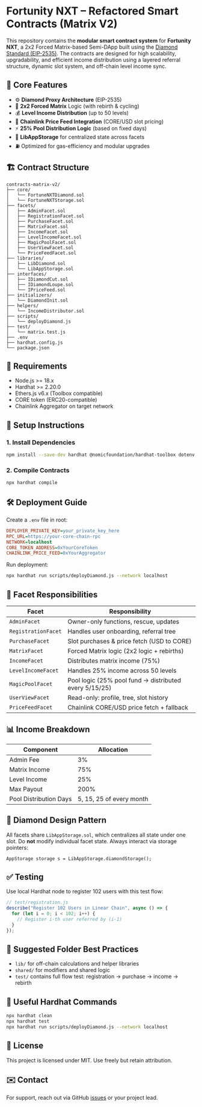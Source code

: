 
# Fortunity NXT – Refactored Smart Contracts (Matrix V2)

This repository contains the **modular smart contract system** for **Fortunity NXT**, a 2x2 Forced Matrix-based Semi-DApp built using the [Diamond Standard (EIP-2535)](https://eips.ethereum.org/EIPS/eip-2535). The contracts are designed for high scalability, upgradability, and efficient income distribution using a layered referral structure, dynamic slot system, and off-chain level income sync.

## 🔗 Core Features

- ⚙️ **Diamond Proxy Architecture** (EIP-2535)
- 🔁 **2x2 Forced Matrix** Logic (with rebirth & cycling)
- 💰 **Level Income Distribution** (up to 50 levels)
- 🔗 **Chainlink Price Feed Integration** (CORE/USD slot pricing)
- ⚡ **25% Pool Distribution Logic** (based on fixed days)
- 🧠 **LibAppStorage** for centralized state across facets
- ⛽ Optimized for gas-efficiency and modular upgrades

## 🏗️ Contract Structure

```
contracts-matrix-v2/
├── core/
│   └── FortuneNXTDiamond.sol
│   └── FortuneNXTStorage.sol
├── facets/
│   ├── AdminFacet.sol
│   ├── RegistrationFacet.sol
│   ├── PurchaseFacet.sol
│   ├── MatrixFacet.sol
│   ├── IncomeFacet.sol
│   ├── LevelIncomeFacet.sol
│   ├── MagicPoolFacet.sol
│   ├── UserViewFacet.sol
│   └── PriceFeedFacet.sol
├── libraries/
│   ├── LibDiamond.sol
│   └── LibAppStorage.sol
├── interfaces/
│   ├── IDiamondCut.sol
│   ├── IDiamondLoupe.sol
│   └── IPriceFeed.sol
├── initializers/
│   └── DiamondInit.sol
├── helpers/
│   └── IncomeDistributor.sol
├── scripts/
│   └── deployDiamond.js
├── test/
│   └── matrix.test.js
├── .env
├── hardhat.config.js
└── package.json
```

## 🧾 Requirements

- Node.js >= 18.x
- Hardhat >= 2.20.0
- Ethers.js v6.x (Toolbox compatible)
- CORE token (ERC20-compatible)
- Chainlink Aggregator on target network

## 🚀 Setup Instructions

### 1. Install Dependencies

```bash
npm install --save-dev hardhat @nomicfoundation/hardhat-toolbox dotenv
```

### 2. Compile Contracts

```bash
npx hardhat compile
```

## 🛠️ Deployment Guide

Create a `.env` file in root:

```ini
DEPLOYER_PRIVATE_KEY=your_private_key_here
RPC_URL=https://your-core-chain-rpc
NETWORK=localhost
CORE_TOKEN_ADDRESS=0xYourCoreToken
CHAINLINK_PRICE_FEED=0xYourAggregator
```

Run deployment:

```bash
npx hardhat run scripts/deployDiamond.js --network localhost
```

## 📖 Facet Responsibilities

| Facet              | Responsibility |
|--------------------|----------------|
| `AdminFacet`        | Owner-only functions, rescue, updates |
| `RegistrationFacet` | Handles user onboarding, referral tree |
| `PurchaseFacet`     | Slot purchases & price fetch (USD to CORE) |
| `MatrixFacet`       | Forced Matrix logic (2x2 logic + rebirths) |
| `IncomeFacet`       | Distributes matrix income (75%) |
| `LevelIncomeFacet`  | Handles 25% income across 50 levels |
| `MagicPoolFacet`    | Pool logic (25% pool fund → distributed every 5/15/25) |
| `UserViewFacet`     | Read-only: profile, tree, slot history |
| `PriceFeedFacet`    | Chainlink CORE/USD price fetch + fallback |

## 📊 Income Breakdown

| Component         | Allocation |
|------------------|------------|
| Admin Fee        | 3%         |
| Matrix Income    | 75%        |
| Level Income     | 25%        |
| Max Payout       | 200%       |
| Pool Distribution Days | 5, 15, 25 of every month |

## 🧩 Diamond Design Pattern

All facets share `LibAppStorage.sol`, which centralizes all state under one slot. Do **not** modify individual facet state. Always interact via storage pointers:

```solidity
AppStorage storage s = LibAppStorage.diamondStorage();
```

## ✅ Testing

Use local Hardhat node to register 102 users with this test flow:

```js
// test/registration.js
describe("Register 102 Users in Linear Chain", async () => {
  for (let i = 0; i < 102; i++) {
    // Register i-th user referred by (i-1)
  }
});
```

## 📂 Suggested Folder Best Practices

- `lib/` for off-chain calculations and helper libraries
- `shared/` for modifiers and shared logic
- `test/` contains full flow test: registration → purchase → income → rebirth

## 📌 Useful Hardhat Commands

```bash
npx hardhat clean
npx hardhat test
npx hardhat run scripts/deployDiamond.js --network localhost
```

## 🔐 License

This project is licensed under MIT. Use freely but retain attribution.

## ✉️ Contact

For support, reach out via GitHub [issues](https://github.com/gntechno/contracts-matrix-v2/issues) or your project lead.

